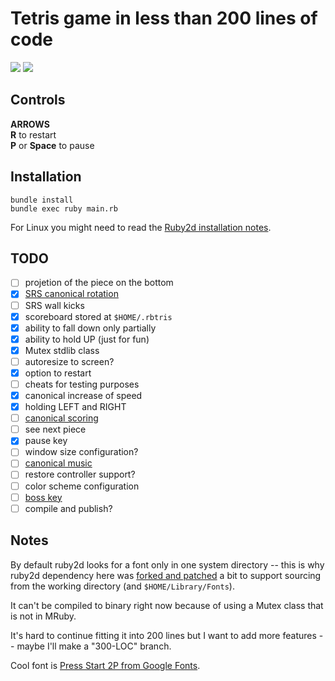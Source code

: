 # Tetris game in less than 200 lines of code

![](https://storage.googleapis.com/rbtris.github.nakilon.pro/screenshot5.png)
![](https://storage.googleapis.com/rbtris.github.nakilon.pro/screenshot6.png)

## Controls

**ARROWS**  
**R** to restart  
**P** or **Space** to pause

## Installation

```
bundle install
bundle exec ruby main.rb
```

For Linux you might need to read the [Ruby2d installation notes](http://www.ruby2d.com/learn/linux/#install-packages).

## TODO

* [ ] projetion of the piece on the bottom
* [x] [SRS canonical rotation](https://tetris.fandom.com/wiki/SRS)
* [ ] SRS wall kicks
* [x] scoreboard stored at `$HOME/.rbtris`
* [x] ability to fall down only partially
* [x] ability to hold UP (just for fun)
* [x] Mutex stdlib class
* [ ] autoresize to screen?
* [x] option to restart
* [ ] cheats for testing purposes
* [x] canonical increase of speed
* [x] holding LEFT and RIGHT
* [ ] [canonical scoring](https://tetris.fandom.com/wiki/Scoring)
* [ ] see next piece
* [x] pause key
* [ ] window size configuration?
* [ ] [canonical music](https://en.wikipedia.org/wiki/Tetris#Music)
* [ ] restore controller support?
* [ ] color scheme configuration
* [ ] [boss key](https://en.wikipedia.org/wiki/Boss_key)
* [ ] compile and publish?

## Notes

By default ruby2d looks for a font only in one system directory -- this is why ruby2d dependency here was [forked and patched](https://github.com/Nakilon/ruby2d/commit/a80fa4b47e713e22995a7c2698fd055f5464b23b) a bit to support sourcing from the working directory (and `$HOME/Library/Fonts`).

It can't be compiled to binary right now because of using a Mutex class that is not in MRuby.

It's hard to continue fitting it into 200 lines but I want to add more features -- maybe I'll make a "300-LOC" branch.

Cool font is [Press Start 2P from Google Fonts](https://fonts.google.com/specimen/Press+Start+2P).
